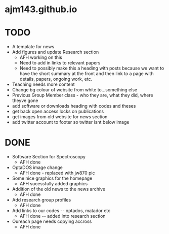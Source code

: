 # ajm143.github.io

# TODO

* A template for news
* Add figures and update Research section
    * AFH working on this
    * Need to add in links to relevant papers
    * Need to possibly make this a heading with posts because we want to have the short summary at the front and then link to a page with details, papers, ongoing work, etc.
* Teaching needs more content
* Change bg colour of website from white to...something else
* Previous Group Member class - who they are, what they did, where theyve gone
* add software or downloads heading with codes and theses
* get back open access locks on publications
* get images from old website for news section
* add twitter account to footer so twitter isnt below image


# DONE

* Software Section for Spectroscopy
    * AFH done
* OptaDOS image change
    * AFH done - replaced with jw870 pic
* Some nice graphics for the homepage
    * AFH sucessfully added graphics
* Addition of the old news to the news archive
    * AFH done
* Add research group profiles
    * AFH done
* Add links to our codes -- optados, matador etc
    * AFH done -- added into research section
* Oureach page needs copying accross
    * AFH done
